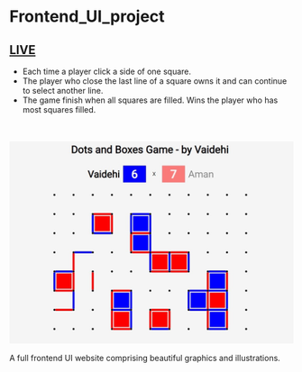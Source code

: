 # Frontend_UI_project
## <a href="https://frontend-ui-project-kappa.vercel.app/">LIVE</a>

- Each time a player click a side of one square. 
- The player who close the last line of a square owns it and can continue to select another line. 
- The game finish when all squares are filled. Wins the player who has most squares filled.
<br>
<br>
<img src="https://github.com/Vaidehii28/Dots-and-boxes/blob/main/Screenshot%202023-04-11%20195856.jpg">

A full frontend UI website comprising beautiful graphics and illustrations.
